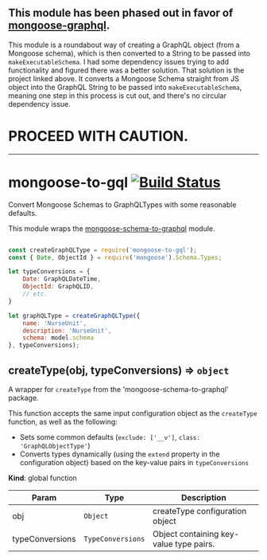 ## This module has been phased out in favor of [mongoose-graphql](https://github.com/MLH-KM/mongoose-graphql).
This module is a roundabout way of creating a GraphQL object (from a Mongoose schema), which is then converted to a String to be passed into `makeExecutableSchema`. I had some dependency issues trying to add functionality and figured there was a better solution. That solution is the project linked above. It converts a Mongoose Schema straight from JS object into the GraphQL String to be passed into `makeExecutableSchema`, meaning one step in this process is cut out, and there's no circular dependency issue.

# PROCEED WITH CAUTION.

---

# mongoose-to-gql [![Build Status][travis-image]][travis-url]

[travis-url]: https://travis-ci.org/MLH-KM/mongoose-to-gql
[travis-image]: https://travis-ci.org/MLH-KM/mongoose-to-gql.svg?branch=master

Convert Mongoose Schemas to GraphQLTypes with some reasonable defaults.

This module wraps the [mongoose-schema-to-graphql](https://github.com/sarkistlt/mongoose-schema-to-graphql) module.

```javascript

const createGraphQLType = require('mongoose-to-gql');
const { Date, ObjectId } = require('mongoose').Schema.Types;

let typeConversions = {
    Date: GraphQLDateTime,
    ObjectId: GraphQLID,
    // etc.
}

let graphQLType = createGraphQLType({
    name: 'NurseUnit',
    description: 'NurseUnit',
    schema: model.schema
}, typeConversions);

```

<a name="createType"></a>

## createType(obj, typeConversions) ⇒ <code>object</code>
A wrapper for `createType` from the 'mongoose-schema-to-graphql' package.

This function accepts the same input configuration object as the `createType` function, as well as the following:
 - Sets some common defaults (`exclude: ['__v']`, `class: 'GraphQLObjectType'`)
 - Converts types dynamically (using the `extend` property in the configuration object) based on the key-value pairs in `typeConversions`

**Kind**: global function  

| Param | Type | Description |
| --- | --- | --- |
| obj | <code>Object</code> | createType configuration object |
| typeConversions | <code>TypeConversions</code> | Object containing key-value type pairs. |

